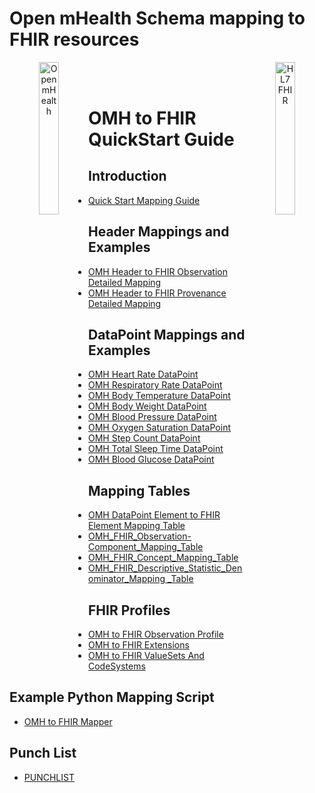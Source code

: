# Open mHealth Schema mapping to FHIR resources

<header>
<a href="https://www.openmhealth.org/">
<img style="float: left" width="25%" height="25%" src="https://www.openmhealth.org/wp-content/themes/openmhealth2015/dist/images/logo@2x.png" alt="Open mHealth">
</a>


<a href="http://hl7.org/fhir">
<img style="float: right" width="25%" height="25%" src="http://build.fhir.org/assets/images/fhir-logo-www.png" alt="HL7 FHIR">
</a>

<br/>

</header>


OMH to FHIR QuickStart Guide
===

Introduction
---
- [Quick Start Mapping Guide](quickstart.md)


Header Mappings and Examples
---
- [OMH Header to FHIR Observation Detailed Mapping](https://github.com/openmhealth/mFHIR/blob/master/mapping/OMH%20Header%20to%20FHIR%20Observation%20Detailed%20Mapping.md)
- [OMH Header to FHIR Provenance Detailed Mapping](https://github.com/openmhealth/mFHIR/blob/master/mapping/OMH%20Header%20to%20FHIR%20Provenance%20Detailed%20Mapping.md)


DataPoint Mappings and Examples
---
- [OMH Heart Rate DataPoint](https://github.com/openmhealth/mFHIR/blob/master/mapping/datapoint-mapping/OMH%20HeartRate%20DataPoint.md)
- [OMH Respiratory Rate DataPoint](https://github.com/openmhealth/mFHIR/blob/master/mapping/datapoint-mapping/OMH%20Respiratory%20Rate%20DataPoint.md)
- [OMH Body Temperature DataPoint](https://github.com/openmhealth/mFHIR/blob/master/mapping/datapoint-mapping/OMH%20Body%20Temperature%20DataPoint.md)
- [OMH Body Weight DataPoint](https://github.com/openmhealth/mFHIR/blob/master/mapping/datapoint-mapping/OMH%20Body%20Weight%20DataPoint.md)
- [OMH Blood Pressure DataPoint](https://github.com/openmhealth/mFHIR/blob/master/mapping/datapoint-mapping/OMH%20Blood%20Pressure%20DataPoint.md)
- [OMH Oxygen Saturation DataPoint](https://github.com/openmhealth/mFHIR/blob/master/mapping/datapoint-mapping/OMH%20Oxygen%20Saturation%20DataPoint.md)
- [OMH Step Count DataPoint](https://github.com/openmhealth/mFHIR/blob/master/mapping/datapoint-mapping/OMH%20Step%20Count%20DataPoint.md)
- [OMH Total Sleep Time DataPoint](https://github.com/openmhealth/mFHIR/blob/master/mapping/datapoint-mapping/OMH%20Total%20Sleep%20Time%20DataPoint.md)
- [OMH Blood Glucose DataPoint](https://github.com/openmhealth/mFHIR/blob/master/mapping/datapoint-mapping/OMH%20Blood%20Glucose%20DataPoint.md)


Mapping Tables
---
- [OMH DataPoint Element to FHIR Element Mapping Table](https://github.com/openmhealth/mFHIR/blob/master/mapping/OMH_FHIR_Observation-Component_Mapping_Table.md)
- [OMH_FHIR_Observation-Component_Mapping_Table](OMH_FHIR_Observation-Component_Mapping_Table.md)
- [OMH_FHIR_Concept_Mapping_Table](OMH_FHIR_Concept_Mapping_Table.md)
- [OMH_FHIR_Descriptive_Statistic_Denominator_Mapping _Table](https://github.com/openmhealth/mFHIR/blob/master/mapping/OMH_FHIR_Descriptive_Statistic_Denominator_Mapping%20_Table.md)

FHIR Profiles
---
- [OMH to FHIR Observation Profile](https://github.com/openmhealth/mFHIR/blob/master/mapping/OMH%20to%20FHIR%20Observation%20Profile.md)
- [OMH to FHIR Extensions](https://github.com/openmhealth/mFHIR/blob/master/mapping/OMH%20to%20FHIR%20Extensions.md)
- [OMH to FHIR ValueSets And CodeSystems](https://github.com/openmhealth/mFHIR/blob/master/mapping/OMH%20to%20FHIR%20ValueSets%20And%20CodeSystems.md)

Example Python Mapping Script
---
- [OMH to FHIR Mapper](https://github.com/openmhealth/mFHIR/blob/master/mapping/OMH%20to%20FHIR%20Mapper.md)

Punch List
---
- [PUNCHLIST](https://github.com/openmhealth/mFHIR/blob/master/mapping/PUNCHLIST.md)

